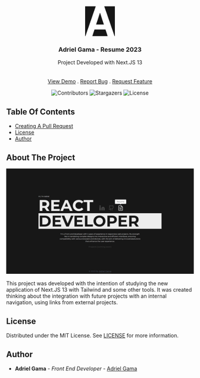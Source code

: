 <br/>
<p align="center">
  <a href="https://github.com/AdrielGama/adrielgama.github.io">
    <img src="/public/favicon/apple-touch-icon.png" alt="Logo" width="80" height="80" />
  </a>

  <h3 align="center">Adriel Gama - Resume 2023</h3>

  <p align="center">
    Project Developed with Next.JS 13
    <br/>
    <br/>
    <br/>
    <a href="https://adrielgama.dev">View Demo</a>
    .
    <a href="https://github.com/AdrielGama/adrielgama.github.io/issues">Report Bug</a>
    .
    <a href="https://github.com/AdrielGama/adrielgama.github.io/issues">Request Feature</a>
  </p>
</p>

<div align="center">

![Contributors](https://img.shields.io/github/contributors/AdrielGama/adrielgama.github.io?color=dark-green) ![Stargazers](https://img.shields.io/github/stars/AdrielGama/adrielgama.github.io?style=social) ![License](https://img.shields.io/github/license/AdrielGama/adrielgama.github.io)

</div>

## Table Of Contents

- [Creating A Pull Request](#creating-a-pull-request)
- [License](#license)
- [Author](#author)

## About The Project

![Screen Shot](/public/images/preview.png)

This project was developed with the intention of studying the new application of Next.JS 13 with Tailwind and some other tools. It was created thinking about the integration with future projects with an internal navigation, using links from external projects.

## License

Distributed under the MIT License. See [LICENSE](https://github.com/AdrielGama/adrielgama.github.io/blob/master/LICENSE.md) for more information.

## Author

- **Adriel Gama** - _Front End Developer_ - [Adriel Gama](https://adrielgama.dev)
